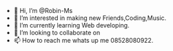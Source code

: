- 👋 Hi, I’m @Robin-Ms
- 👀 I’m interested in making new Friends,Coding,Music. 
- 🌱 I’m currently learning Web developing.
- 💞️ I’m looking to collaborate on 
- 📫 How to reach me whats up me 08528080922.

<!---
Robin-Ms/Robin-Ms is a ✨ special ✨ repository because its `README.md` (this file) appears on your GitHub profile.
You can click the Preview link to take a look at your changes.
--->
